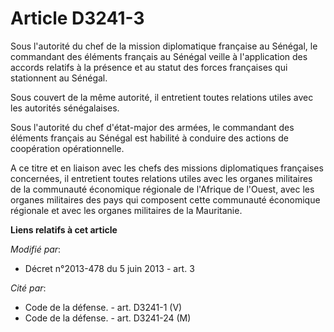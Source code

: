 # Article D3241-3

Sous l'autorité du chef de la mission diplomatique française au Sénégal, le commandant des éléments français au Sénégal
veille à l'application des accords relatifs à la présence et au statut des forces françaises qui stationnent au Sénégal. 

Sous couvert de la même autorité, il entretient toutes relations utiles avec les autorités sénégalaises. 

Sous l'autorité du chef d'état-major des armées, le commandant des éléments français au Sénégal est habilité à conduire des
actions de coopération opérationnelle. 

A ce titre et en liaison avec les chefs des missions diplomatiques françaises concernées, il entretient toutes relations
utiles avec les organes militaires de la communauté économique régionale de l'Afrique de l'Ouest, avec les organes militaires
des pays qui composent cette communauté économique régionale et avec les organes militaires de la Mauritanie.

**Liens relatifs à cet article**

_Modifié par_:

  - Décret n°2013-478 du 5 juin 2013 - art. 3

_Cité par_:

  - Code de la défense. - art. D3241-1 (V)
  - Code de la défense. - art. D3241-24 (M)
